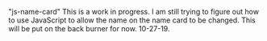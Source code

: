 "js-name-card" 
This is a work in progress. I am still trying to figure out how to use JavaScript to allow the name on the name card to be changed. This will be put on the back burner for now. 10-27-19.